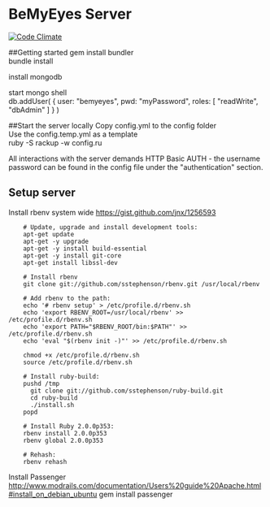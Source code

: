 BeMyEyes Server
====

[![Code Climate](https://codeclimate.com/github/bemyeyes/bemyeyes-server.png)](https://codeclimate.com/github/bemyeyes/bemyeyes-server)

##Getting started
gem install bundler  
bundle install  
  
install mongodb  

start mongo shell  
    db.addUser( { user: "bemyeyes",
              pwd: "myPassword",
              roles: [ "readWrite", "dbAdmin" ]
            } )

##Start the server locally
Copy config.yml to the config folder    
Use the config.temp.yml as a template    
ruby -S rackup -w config.ru

All interactions with the server demands HTTP Basic AUTH - the username password can be found in the config file under the "authentication" section.

##	Setup server 
Install rbenv system wide
https://gist.github.com/jnx/1256593

		# Update, upgrade and install development tools:
		apt-get update
		apt-get -y upgrade
		apt-get -y install build-essential
		apt-get -y install git-core
		apt-get install libssl-dev

		# Install rbenv
		git clone git://github.com/sstephenson/rbenv.git /usr/local/rbenv
		 
		# Add rbenv to the path:
		echo '# rbenv setup' > /etc/profile.d/rbenv.sh
		echo 'export RBENV_ROOT=/usr/local/rbenv' >> /etc/profile.d/rbenv.sh
		echo 'export PATH="$RBENV_ROOT/bin:$PATH"' >> /etc/profile.d/rbenv.sh
		echo 'eval "$(rbenv init -)"' >> /etc/profile.d/rbenv.sh
		 
		chmod +x /etc/profile.d/rbenv.sh
		source /etc/profile.d/rbenv.sh
		 
		# Install ruby-build:
		pushd /tmp
		  git clone git://github.com/sstephenson/ruby-build.git
		  cd ruby-build
		  ./install.sh
		popd
		 
		# Install Ruby 2.0.0p353:
		rbenv install 2.0.0p353
		rbenv global 2.0.0p353
		 
		# Rehash:
		rbenv rehash

Install Passenger
http://www.modrails.com/documentation/Users%20guide%20Apache.html#install_on_debian_ubuntu
gem install passenger

